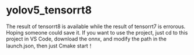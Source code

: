 # yolov5_tensorrt8
The result of tensorrt8 is available while the result of tensorrt7 is errorous. Hoping someone could save it.
If you want to use the project, just cd to this project in VS Code, download the onnx, and modify the path in the launch.json, 
then just Cmake start！
